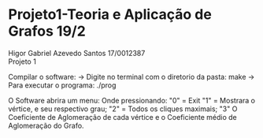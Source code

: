 # Projeto1-Teoria e Aplicação de Grafos 19/2
Higor Gabriel Azevedo Santos
17/0012387  
Projeto 1

Compilar o software:
-> Digite no terminal com o diretorio da pasta: make
-> Para executar o programa: ./prog

O Software abrira um menu:
Onde pressionando: 
"0" =  Exit 
"1" = Mostrara o vértice, e seu respectivo grau;
"2" = Todos os cliques maximais;
"3" O Coeficiente de Aglomeração de cada vértice e o Coeficiente médio de Aglomeração do Grafo.


